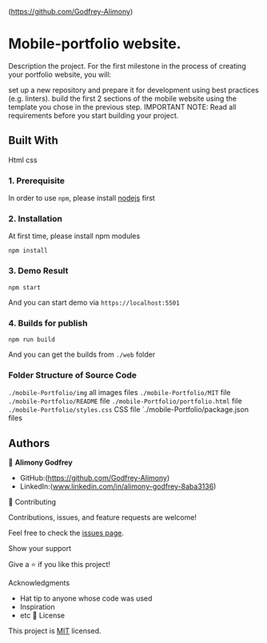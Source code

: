 (https://github.com/Godfrey-Alimony)

# Mobile-portfolio website.

Description the project.
For the first milestone in the process of creating your portfolio website, you will:

set up a new repository and prepare it for development using best practices (e.g. linters).
build the first 2 sections of the mobile website using the template you chose in the previous step.
IMPORTANT NOTE: Read all requirements before you start building your project.

## Built With

Html
css

### 1. Prerequisite

In order to use `npm`, please install [nodejs](https://nodejs.org/en/download/) first

### 2. Installation

At first time, please install npm modules

```
npm install
```

### 3. Demo Result

```
npm start
```

And you can start demo via `https://localhost:5501`

### 4. Builds for publish

```
npm run build
```

And you can get the builds from `./web` folder

### Folder Structure of Source Code

`./mobile-Portfolio/img` all images files
`./mobile-Portfolio/MIT` file
`./mobile-Portfolio/README` file
`./mobile-Portfolio/portfolio.html` file
`./mobile-Portfolio/styles.css` CSS file
`./mobile-Portfolio/package.json files

## Authors

👤 **Alimony Godfrey**

- GitHub:(https://github.com/Godfrey-Alimony)
- LinkedIn:(www.linkedin.com/in/alimony-godfrey-8aba3136)

🤝 Contributing

Contributions, issues, and feature requests are welcome!

Feel free to check the [issues page](../../issues/).

Show your support

Give a ⭐️ if you like this project!

Acknowledgments

- Hat tip to anyone whose code was used
- Inspiration
- etc
  📝 License

This project is [MIT](./MIT.md) licensed.
